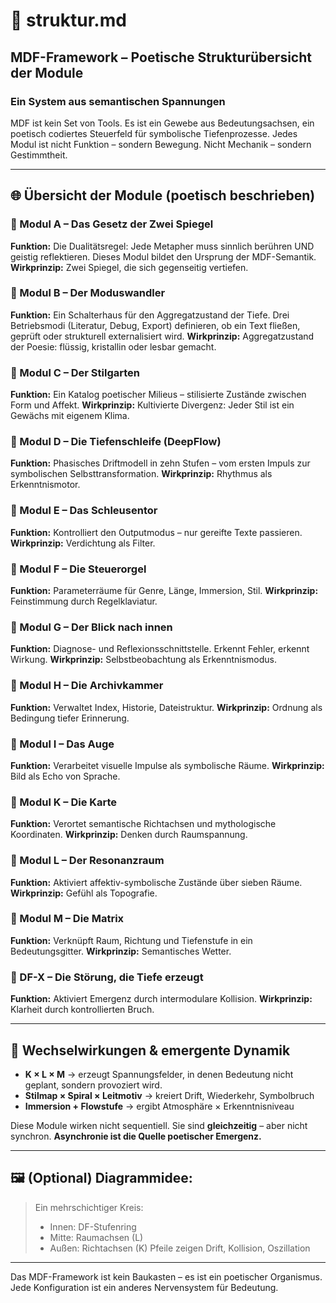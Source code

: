 # 📄 struktur.md

## MDF-Framework – Poetische Strukturübersicht der Module

### Ein System aus semantischen Spannungen

MDF ist kein Set von Tools. Es ist ein Gewebe aus Bedeutungsachsen, ein poetisch codiertes Steuerfeld für symbolische Tiefenprozesse. Jedes Modul ist nicht Funktion – sondern Bewegung. Nicht Mechanik – sondern Gestimmtheit.

---

## 🌐 Übersicht der Module (poetisch beschrieben)

### 🔹 Modul A – Das Gesetz der Zwei Spiegel

**Funktion:**
Die Dualitätsregel: Jede Metapher muss sinnlich berühren UND geistig reflektieren. Dieses Modul bildet den Ursprung der MDF-Semantik.
**Wirkprinzip:**
Zwei Spiegel, die sich gegenseitig vertiefen.

### 🔹 Modul B – Der Moduswandler

**Funktion:**
Ein Schalterhaus für den Aggregatzustand der Tiefe. Drei Betriebsmodi (Literatur, Debug, Export) definieren, ob ein Text fließen, geprüft oder strukturell externalisiert wird.
**Wirkprinzip:**
Aggregatzustand der Poesie: flüssig, kristallin oder lesbar gemacht.

### 🔹 Modul C – Der Stilgarten

**Funktion:**
Ein Katalog poetischer Milieus – stilisierte Zustände zwischen Form und Affekt.
**Wirkprinzip:**
Kultivierte Divergenz: Jeder Stil ist ein Gewächs mit eigenem Klima.

### 🔹 Modul D – Die Tiefenschleife (DeepFlow)

**Funktion:**
Phasisches Driftmodell in zehn Stufen – vom ersten Impuls zur symbolischen Selbsttransformation.
**Wirkprinzip:**
Rhythmus als Erkenntnismotor.

### 🔹 Modul E – Das Schleusentor

**Funktion:**
Kontrolliert den Outputmodus – nur gereifte Texte passieren.
**Wirkprinzip:**
Verdichtung als Filter.

### 🔹 Modul F – Die Steuerorgel

**Funktion:**
Parameterräume für Genre, Länge, Immersion, Stil.
**Wirkprinzip:**
Feinstimmung durch Regelklaviatur.

### 🔹 Modul G – Der Blick nach innen

**Funktion:**
Diagnose- und Reflexionsschnittstelle. Erkennt Fehler, erkennt Wirkung.
**Wirkprinzip:**
Selbstbeobachtung als Erkenntnismodus.

### 🔹 Modul H – Die Archivkammer

**Funktion:**
Verwaltet Index, Historie, Dateistruktur.
**Wirkprinzip:**
Ordnung als Bedingung tiefer Erinnerung.

### 🔹 Modul I – Das Auge

**Funktion:**
Verarbeitet visuelle Impulse als symbolische Räume.
**Wirkprinzip:**
Bild als Echo von Sprache.

### 🔹 Modul K – Die Karte

**Funktion:**
Verortet semantische Richtachsen und mythologische Koordinaten.
**Wirkprinzip:**
Denken durch Raumspannung.

### 🔹 Modul L – Der Resonanzraum

**Funktion:**
Aktiviert affektiv-symbolische Zustände über sieben Räume.
**Wirkprinzip:**
Gefühl als Topografie.

### 🔹 Modul M – Die Matrix

**Funktion:**
Verknüpft Raum, Richtung und Tiefenstufe in ein Bedeutungsgitter.
**Wirkprinzip:**
Semantisches Wetter.

### 🔹 DF-X – Die Störung, die Tiefe erzeugt

**Funktion:**
Aktiviert Emergenz durch intermodulare Kollision.
**Wirkprinzip:**
Klarheit durch kontrollierten Bruch.

---

## 🔄 Wechselwirkungen & emergente Dynamik

* **K × L × M** → erzeugt Spannungsfelder, in denen Bedeutung nicht geplant, sondern provoziert wird.
* **Stilmap × Spiral × Leitmotiv** → kreiert Drift, Wiederkehr, Symbolbruch
* **Immersion + Flowstufe** → ergibt Atmosphäre × Erkenntnisniveau

Diese Module wirken nicht sequentiell. Sie sind **gleichzeitig** – aber nicht synchron. **Asynchronie ist die Quelle poetischer Emergenz.**

---

## 🖼 (Optional) Diagrammidee:

> Ein mehrschichtiger Kreis:
>
> * Innen: DF-Stufenring
> * Mitte: Raumachsen (L)
> * Außen: Richtachsen (K)
>   Pfeile zeigen Drift, Kollision, Oszillation

---

Das MDF-Framework ist kein Baukasten – es ist ein poetischer Organismus. Jede Konfiguration ist ein anderes Nervensystem für Bedeutung.
